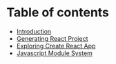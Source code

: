 # Table of contents

* [Introduction](README.md)
* [Generating React Project](generating-react-project.md)
* [Exploring Create React App](exploring-create-react-app.md)
* [Javascript Module System](javascript-module-system.md)

